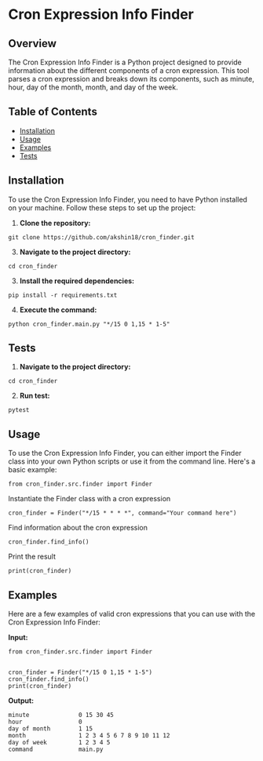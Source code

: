 # Cron Expression Info Finder

## Overview
The Cron Expression Info Finder is a Python project designed to provide information about the different components of a cron expression. This tool parses a cron expression and breaks down its components, such as minute, hour, day of the month, month, and day of the week.

## Table of Contents
- [Installation](#installation)
- [Usage](#Usage)
- [Examples](#Examples)
- [Tests](#Tests)
## Installation
To use the Cron Expression Info Finder, you need to have Python installed on your machine. Follow these steps to set up the project:

1. **Clone the repository:**
```
git clone https://github.com/akshin18/cron_finder.git
```

3. **Navigate to the project directory:**
```
cd cron_finder
```

3. **Install the required dependencies:**
```
pip install -r requirements.txt
```

4. **Execute the command:**

```
python cron_finder.main.py "*/15 0 1,15 * 1-5"
```

## Tests
1. **Navigate to the project directory:**
```
cd cron_finder
```
2. **Run test:**
```
pytest
```

## Usage
To use the Cron Expression Info Finder, you can either import the Finder class into your own Python scripts or use it from the command line. Here's a basic example:

```
from cron_finder.src.finder import Finder
```

Instantiate the Finder class with a cron expression
```
cron_finder = Finder("*/15 * * * *", command="Your command here")
```

Find information about the cron expression
```
cron_finder.find_info()
```

Print the result
```
print(cron_finder)
```

## Examples
Here are a few examples of valid cron expressions that you can use with the Cron Expression Info Finder:

**Input:**
```
from cron_finder.src.finder import Finder


cron_finder = Finder("*/15 0 1,15 * 1-5")
cron_finder.find_info()
print(cron_finder)
```

**Output:**
```
minute              0 15 30 45
hour                0
day of month        1 15
month               1 2 3 4 5 6 7 8 9 10 11 12
day of week         1 2 3 4 5
command             main.py
```